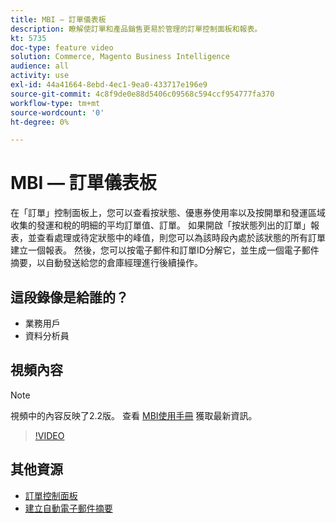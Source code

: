 ```yaml
---
title: MBI — 訂單儀表板
description: 瞭解使訂單和產品銷售更易於管理的訂單控制面板和報表。
kt: 5735
doc-type: feature video
solution: Commerce, Magento Business Intelligence
audience: all
activity: use
exl-id: 44a41664-8ebd-4ec1-9ea0-433717e196e9
source-git-commit: 4c8f9de0e88d5406c09568c594ccf954777fa370
workflow-type: tm+mt
source-wordcount: '0'
ht-degree: 0%

---
```


# MBI — 訂單儀表板

在「訂單」控制面板上，您可以查看按狀態、優惠券使用率以及按開單和發運區域收集的發運和稅的明細的平均訂單值、訂單。 如果開啟「按狀態列出的訂單」報表，並查看處理或待定狀態中的峰值，則您可以為該時段內處於該狀態的所有訂單建立一個報表。 然後，您可以按電子郵件和訂單ID分解它，並生成一個電子郵件摘要，以自動發送給您的倉庫經理進行後續操作。


## 這段錄像是給誰的？

- 業務用戶
- 資料分析員

## 視頻內容

>[!NOTE]
>
>視頻中的內容反映了2.2版。 查看 [MBI使用手冊](https://docs.magento.com/mbi/) 獲取最新資訊。

>[!VIDEO](https://video.tv.adobe.com/v/35989?quality=12&learn=on)

## 其他資源

- [訂單控制面板](https://docs.magento.com/mbi/data-user/dashboards/dashboards-pro.html#orders)
- [建立自動電子郵件摘要](https://docs.magento.com/mbi/data-user/export-data/email-summaries.html)
